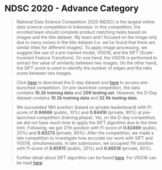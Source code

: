 # NDSC 2020 - Advance Category
> National Data Science Competition 2020 (NDSC) is the largest online data science competition in Indonesia. In this competition, the enrolled team should complete product matching tasks based on images and the title dataset. My team and I focused on the image only due to many noises in the title dataset (i.e. we've found that there are similar titles for different images). To apply image processing, we suggest the use of a pre-trained model, VGG16, and the SIFT (Scale-Invariant Feature Transform). On one hand, the VGG16 is performed to extract the value of similarity between two images. On the other hand, the SIFT score is used to identify the number of edges and the ratio score between two images.

> Click [here](https://www.kaggle.com/c/product-matching-id-ndsc-2020/submissions) to download the D-day dataset and [here](https://www.kaggle.com/c/pre-product-matching-id-ndsc-2020) to access pre-launched competition. On pre-launched competition, the data contains **10.2k training data** and **206 testing set**. However, the D-Day dataset contains **10.2k training data** and **32.6k testing data**.

> We succeeded 18th position (based on private leaderboard) with f1-score of **0.94666** (public, 10%) and **0.84416** (private, 90%) at pre-launched competition (training phase). Yet, on the D-day competition, we did not have much time to apply the SIFT algorithm due to the time limit. Following, we got 27th position with f1-score of **0.82469** (public, 20%) and **0.83273** (private, 80%). After the competition, we made a late competition to investigate how accurate our work with SIFT and VGG16, simultaneously. In late submission, we occupied 7th position with f1-score of **0.85915** (public, 20%) and **0.86518** (private, 80%).

> Further detail about SIFT algorithm can be found [here](https://opencv-python-tutroals.readthedocs.io/en/latest/py_tutorials/py_feature2d/py_sift_intro/py_sift_intro.html). For VGG16 can be read [here](https://medium.com/@jeff.lee.1990710/image-similarity-using-vgg16-transfer-learning-and-cosine-similarity-98571d8055e3).
